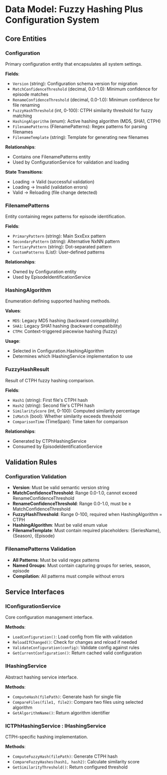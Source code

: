 # Data Model: Fuzzy Hashing Plus Configuration System

## Core Entities

### Configuration

Primary configuration entity that encapsulates all system settings.

**Fields**:

- `Version` (string): Configuration schema version for migration
- `MatchConfidenceThreshold` (decimal, 0.0-1.0): Minimum confidence for episode matches
- `RenameConfidenceThreshold` (decimal, 0.0-1.0): Minimum confidence for file renaming
- `FuzzyHashThreshold` (int, 0-100): CTPH similarity threshold for fuzzy matching
- `HashingAlgorithm` (enum): Active hashing algorithm (MD5, SHA1, CTPH)
- `FilenamePatterns` (FilenamePatterns): Regex patterns for parsing filenames
- `FilenameTemplate` (string): Template for generating new filenames

**Relationships**:

- Contains one FilenamePatterns entity
- Used by ConfigurationService for validation and loading

**State Transitions**:

- Loading → Valid (successful validation)
- Loading → Invalid (validation errors)
- Valid → Reloading (file change detected)

### FilenamePatterns

Entity containing regex patterns for episode identification.

**Fields**:

- `PrimaryPattern` (string): Main SxxExx pattern
- `SecondaryPattern` (string): Alternative NxNN pattern
- `TertiaryPattern` (string): Dot-separated pattern
- `CustomPatterns` (List<string>): User-defined patterns

**Relationships**:

- Owned by Configuration entity
- Used by EpisodeIdentificationService

### HashingAlgorithm

Enumeration defining supported hashing methods.

**Values**:

- `MD5`: Legacy MD5 hashing (backward compatibility)
- `SHA1`: Legacy SHA1 hashing (backward compatibility)
- `CTPH`: Context-triggered piecewise hashing (fuzzy)

**Usage**:

- Selected in Configuration.HashingAlgorithm
- Determines which IHashingService implementation to use

### FuzzyHashResult

Result of CTPH fuzzy hashing comparison.

**Fields**:

- `Hash1` (string): First file's CTPH hash
- `Hash2` (string): Second file's CTPH hash
- `SimilarityScore` (int, 0-100): Computed similarity percentage
- `IsMatch` (bool): Whether similarity exceeds threshold
- `ComparisonTime` (TimeSpan): Time taken for comparison

**Relationships**:

- Generated by CTPhHashingService
- Consumed by EpisodeIdentificationService

## Validation Rules

### Configuration Validation

- **Version**: Must be valid semantic version string
- **MatchConfidenceThreshold**: Range 0.0-1.0, cannot exceed RenameConfidenceThreshold
- **RenameConfidenceThreshold**: Range 0.0-1.0, must be ≥ MatchConfidenceThreshold
- **FuzzyHashThreshold**: Range 0-100, required when HashingAlgorithm = CTPH
- **HashingAlgorithm**: Must be valid enum value
- **FilenameTemplate**: Must contain required placeholders: {SeriesName}, {Season}, {Episode}

### FilenamePatterns Validation

- **All Patterns**: Must be valid regex patterns
- **Named Groups**: Must contain capturing groups for series, season, episode
- **Compilation**: All patterns must compile without errors

## Service Interfaces

### IConfigurationService

Core configuration management interface.

**Methods**:

- `LoadConfiguration()`: Load config from file with validation
- `ReloadIfChanged()`: Check for changes and reload if needed
- `ValidateConfiguration(config)`: Validate config against rules
- `GetCurrentConfiguration()`: Return cached valid configuration

### IHashingService

Abstract hashing service interface.

**Methods**:

- `ComputeHash(filePath)`: Generate hash for single file
- `CompareFiles(file1, file2)`: Compare two files using selected algorithm
- `GetAlgorithmName()`: Return algorithm identifier

### ICTPhHashingService : IHashingService

CTPH-specific hashing implementation.

**Methods**:

- `ComputeFuzzyHash(filePath)`: Generate CTPH hash
- `CompareFuzzyHashes(hash1, hash2)`: Calculate similarity score
- `GetSimilarityThreshold()`: Return configured threshold
